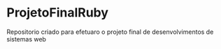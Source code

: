 # ProjetoFinalRuby
Repositorio criado para efetuaro o projeto final de desenvolvimentos de sistemas web
